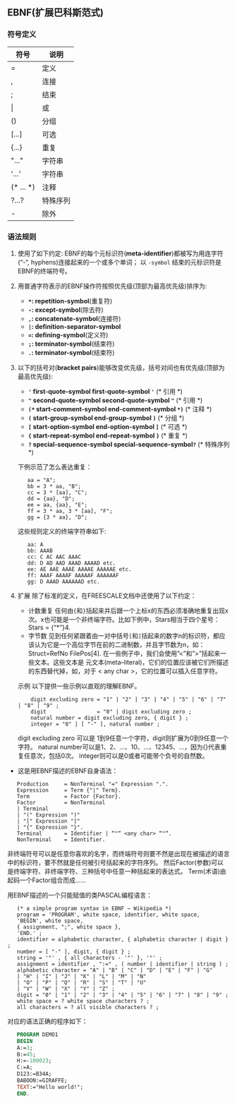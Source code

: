 ## EBNF(扩展巴科斯范式)
### 符号定义
| 符号        | 说明   |
|-----------|------|
| =         | 定义   |
| ,         | 连接   |
| ;         | 结束   |
| \|        | 或    |
| ()        | 分组   |
| \[...]    | 可选   |
| {...}     | 重复   |
| "..."     | 字符串  |
| '...'     | 字符串  |
| (* ... *) | 注释   |
| ?...?     | 特殊序列 |
| -         | 除外   |

### 语法规则

1. 使用了如下约定:
   EBNF的每个元标识符(__meta-identifier__)都被写为用连字符(“-“, hyphens)连接起来的一个或多个单词；
   以 `-symbol` 结束的元标识符是EBNF的终端符号。

2. 用普通字符表示的EBNF操作符按照优先级(顶部为最高优先级)排序为:
   * **`*`: repetition-symbol**(重复符)
   * **`-`: except-symbol**(除去符)
   * **`,`: concatenate-symbol**(连接符)
   * **`|`: definition-separator-symbol**
   * **`=`: defining-symbol**(定义符)
   * **`;`: terminator-symbol**(结束符)
   * **`.`: terminator-symbol**(结束符)

3. 以下的括号对(__bracket pairs__)能够改变优先级，括号对间也有优先级(顶部为最高优先级):
   * **`'`  first-quote-symbol            first-quote-symbol `'`**    (\* 引用 *)
   * **`"`  second-quote-symbol          second-quote-symbol `"`**    (\* 引用 *)
   * **`(*` start-comment-symbol          end-comment-symbol `*)`**    (\* 注释 *)
   * **`(`  start-group-symbol              end-group-symbol `)`**    (\* 分组 *)
   * **`[`  start-option-symbol            end-option-symbol `]`**    (\* 可选 *)
   * **`{`  start-repeat-symbol            end-repeat-symbol `}`**    (\* 重复 *)
   * **`?`  special-sequence-symbol   special-sequence-symbol`?`**    (\* 特殊序列 *)

   下例示范了怎么表达重复：
   ```ebnf
      aa = "A";
      bb = 3 * aa, "B";
      cc = 3 * [aa], "C";
      dd = {aa}, "D";
      ee = aa, {aa}, "E";
      ff = 3 * aa, 3 * [aa], "F";
      gg = {3 * aa}, "D";
   ```
   
   这些规则定义的终端字符串如下:
   ```ebnf
      aa: A
      bb: AAAB
      cc: C AC AAC AAAC
      dd: D AD AAD AAAD AAAAD etc.
      ee: AE AAE AAAE AAAAE AAAAAE etc.
      ff: AAAF AAAAF AAAAAF AAAAAAF
      gg: D AAAD AAAAAAD etc.
   ```

4. 扩展
   除了标准的定义，在FREESCALE文档中还使用了以下约定：
   
   * 计数重复
      任何由`{`和`}`括起来并后跟一个上标x的东西必须准确地重复出现x次。x也可能是一个非终端字符。比如下例中，Stars相当于四个星号：
      Stars = {“*”}4.
   * 字节数
      见到任何紧跟着由一对中括号`[`和`]`括起来的数字n的标识符，都应该认为它是一个高位字节在前的二进制数，并且字节数为n，如：
      Struct=RefNo FilePos[4].
   在一些例子中，我们会使用”<”和”>”括起来一些文本。这些文本是 元文本(meta–literal)，它们的位置应该被它们所描述的东西替代掉，如，对于 < any char >，它的位置可以插入任意字符。
   
   示例
   以下提供一些示例以直观的理解EBNF。
   ```ebnf
       digit excluding zero = "1" | "2" | "3" | "4" | "5" | "6" | "7" | "8" | "9" ;
       digit                = "0" | digit excluding zero ;
       natural number = digit excluding zero, { digit } ;
       integer = "0" | [ "-" ], natural number ;
   ```

   digit excluding zero 可以是 1到9任意一个字符，digit则扩展为0到9任意一个字符。
   natural number可以是1、2、…、10、…、12345、…，因为{}代表重复任意次，包括0次。
   integer则可以是0或者可能带个负号的自然数。

* 这是用EBNF描述的EBNF自身语法：
```ebnf
   Production     = NonTerminal "=" Expression ".".
   Expression     = Term {"|" Term}.
   Term           = Factor {Factor}.
   Factor         = NonTerminal
   | Terminal
   | "(" Expression ")"
   | "[" Expression "]"
   | "{" Expression "}".
   Terminal       = Identifier | “"“ <any char> “"“.
   NonTerminal    = Identifier.
```

非终端符号可以是任意你喜欢的名字，而终端符号则要不然是出现在被描述的语言中的标识符，要不然就是任何被引号括起来的字符序列。
然后Factor(参数)可以是终端字符、非终端字符、三种括号中任意一种括起来的表达式。
Term(术语)由起码一个Factor组合而成……

用EBNF描述的一个只能赋值的类PASCAL编程语言：
```ebnf
   (* a simple program syntax in EBNF − Wikipedia *)
   program = 'PROGRAM', white space, identifier, white space,
   'BEGIN', white space,
   { assignment, ";", white space },
   'END.' ;
   identifier = alphabetic character, { alphabetic character | digit } ;
   number = [ "-" ], digit, { digit } ;
   string = '"' , { all characters - '"' }, '"' ;
   assignment = identifier , ":=" , ( number | identifier | string ) ;
   alphabetic character = "A" | "B" | "C" | "D" | "E" | "F" | "G"
   | "H" | "I" | "J" | "K" | "L" | "M" | "N"
   | "O" | "P" | "Q" | "R" | "S" | "T" | "U"
   | "V" | "W" | "X" | "Y" | "Z" ;
   digit = "0" | "1" | "2" | "3" | "4" | "5" | "6" | "7" | "8" | "9" ;
   white space = ? white space characters ? ;
   all characters = ? all visible characters ? ;
```

对应的语法正确的程序如下：
```pascal
   PROGRAM DEMO1
   BEGIN
   A:=3;
   B:=45;
   H:=-100023;
   C:=A;
   D123:=B34A;
   BABOON:=GIRAFFE;
   TEXT:="Hello world!";
   END.
```

